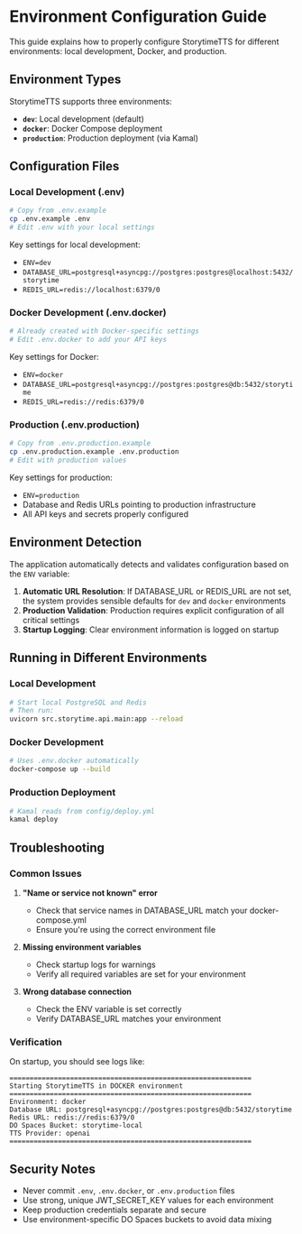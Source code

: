 # Environment Configuration Guide

This guide explains how to properly configure StorytimeTTS for different environments: local development, Docker, and production.

## Environment Types

StorytimeTTS supports three environments:
- **`dev`**: Local development (default)
- **`docker`**: Docker Compose deployment
- **`production`**: Production deployment (via Kamal)

## Configuration Files

### Local Development (.env)
```bash
# Copy from .env.example
cp .env.example .env
# Edit .env with your local settings
```

Key settings for local development:
- `ENV=dev`
- `DATABASE_URL=postgresql+asyncpg://postgres:postgres@localhost:5432/storytime`
- `REDIS_URL=redis://localhost:6379/0`

### Docker Development (.env.docker)
```bash
# Already created with Docker-specific settings
# Edit .env.docker to add your API keys
```

Key settings for Docker:
- `ENV=docker`
- `DATABASE_URL=postgresql+asyncpg://postgres:postgres@db:5432/storytime`
- `REDIS_URL=redis://redis:6379/0`

### Production (.env.production)
```bash
# Copy from .env.production.example
cp .env.production.example .env.production
# Edit with production values
```

Key settings for production:
- `ENV=production`
- Database and Redis URLs pointing to production infrastructure
- All API keys and secrets properly configured

## Environment Detection

The application automatically detects and validates configuration based on the `ENV` variable:

1. **Automatic URL Resolution**: If DATABASE_URL or REDIS_URL are not set, the system provides sensible defaults for `dev` and `docker` environments
2. **Production Validation**: Production requires explicit configuration of all critical settings
3. **Startup Logging**: Clear environment information is logged on startup

## Running in Different Environments

### Local Development
```bash
# Start local PostgreSQL and Redis
# Then run:
uvicorn src.storytime.api.main:app --reload
```

### Docker Development
```bash
# Uses .env.docker automatically
docker-compose up --build
```

### Production Deployment
```bash
# Kamal reads from config/deploy.yml
kamal deploy
```

## Troubleshooting

### Common Issues

1. **"Name or service not known" error**
   - Check that service names in DATABASE_URL match your docker-compose.yml
   - Ensure you're using the correct environment file

2. **Missing environment variables**
   - Check startup logs for warnings
   - Verify all required variables are set for your environment

3. **Wrong database connection**
   - Check the ENV variable is set correctly
   - Verify DATABASE_URL matches your environment

### Verification

On startup, you should see logs like:
```
============================================================
Starting StorytimeTTS in DOCKER environment
============================================================
Environment: docker
Database URL: postgresql+asyncpg://postgres:postgres@db:5432/storytime
Redis URL: redis://redis:6379/0
DO Spaces Bucket: storytime-local
TTS Provider: openai
============================================================
```

## Security Notes

- Never commit `.env`, `.env.docker`, or `.env.production` files
- Use strong, unique JWT_SECRET_KEY values for each environment
- Keep production credentials separate and secure
- Use environment-specific DO Spaces buckets to avoid data mixing
